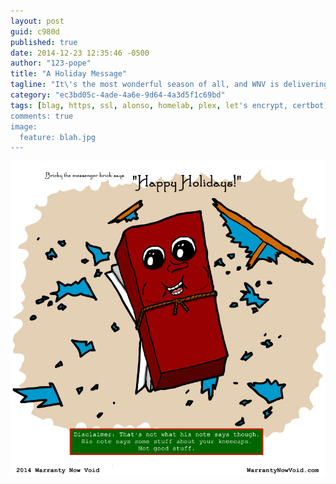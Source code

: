 ```yaml
---
layout: post
guid: c980d
published: true
date: 2014-12-23 12:35:46 -0500
author: "123-pope"
title: "A Holiday Message"
tagline: "It\'s the most wonderful season of all, and WNV is delivering a special message written just for you via everyone\'s favorite spreader of holiday cheer."
category: "ec3bd05c-4ade-4a6e-9d64-4a3d5f1c69bd"
tags: [blag, https, ssl, alonso, homelab, plex, let's encrypt, certbot]
comments: true
image:
  feature: blah.jpg
---
```


![](/assets/img/lol/Bricky.png "Dear idiot, Your kneecaps are ugly and smelly. Sincerely, The Russian Mafia")